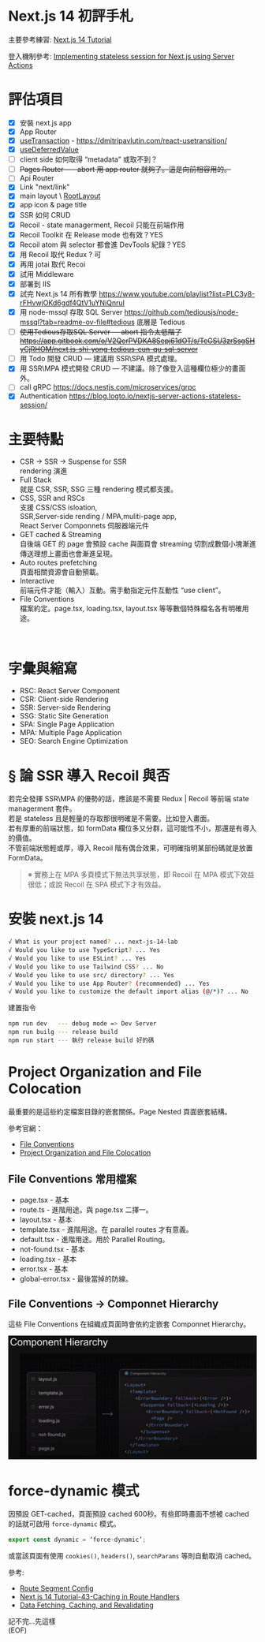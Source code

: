 # Next.js 14 初評手札

主要參考練習: [Next.js 14 Tutorial](https://www.youtube.com/playlist?list=PLC3y8-rFHvwjOKd6gdf4QtV1uYNiQnruI)

登入機制參考: [Implementing stateless session for Next.js using Server Actions](https://blog.logto.io/nextjs-server-actions-stateless-session/)

# 評估項目

- [x]  安裝 next.js app
- [x]  App Router
- [x]  [useTransaction](https://react.dev/reference/react/useTransition) - https://dmitripavlutin.com/react-usetransition/
- [x]  [useDeferredValue](https://react.dev/reference/react/useDeferredValue)
- [ ]  client side 如何取得 “metadata” 或取不到？
- [ ]  ~~Pages Router —- abort 用 app router 就夠了。這是向前相容用的。~~
- [ ]  Api Router
- [x]  Link "next/link"
- [x]  main layout \ [RootLayout](https://nextjs.org/docs/app/building-your-application/routing/pages-and-layouts#root-layout-required)
- [x]  app icon & page title
- [x]  SSR 如何 CRUD
- [x]  Recoil - state managerment, Recoil 只能在前端作用
- [x]  Recoil Toolkit 在 Release mode 也有效？YES
- [x]  Recoil atom 與 selector 都會進 DevTools 紀錄？YES
- [x]  用 Recoil 取代 Redux ? 可
- [x]  再用 jotai 取代 Recoi
- [x]  試用 Middleware
- [x]  部署到 IIS
- [x]  試完 Next.js 14 所有教學 https://www.youtube.com/playlist?list=PLC3y8-rFHvwjOKd6gdf4QtV1uYNiQnruI
- [x]  用 node-mssql 存取 SQL Server https://github.com/tediousjs/node-mssql?tab=readme-ov-file#tedious 底層是 Tedious
- [ ]  ~~使用Tedious存取SQL Server — abort 指令太低階了 https://app.gitbook.com/o/V2QerPVDKA8Sepj61dOT/s/TcGSU3zrSsgSHyCjRHOM/next.js-shi-yong-tedious-cun-qu-sql-server~~
- [ ]  用 Todo 開發 CRUD — 建議用 SSR\SPA 模式處理。
- [x]  用 SSR\MPA 模式開發 CRUD — 不建議。除了像登入這種欄位極少的畫面外。
- [ ]  call gRPC https://docs.nestjs.com/microservices/grpc
- [x]  Authentication https://blog.logto.io/nextjs-server-actions-stateless-session/

# 主要特點
* CSR → SSR → Suspense for SSR   
rendering 演進
* Full Stack   
就是 CSR, SSR, SSG 三種 rendering 模式都支援。
* CSS, SSR and RSCs   
支援 CSS/CSS isloation,    
SSR,Server-side rending / MPA,muliti-page app,   
React Server Componnets 伺服器端元件
* GET cached & Streaming   
自後端 GET 的 page 會預設 cache 與面頁會 streaming 切割成數個小塊漸進傳送理想上畫面也會漸進呈現。
* Auto routes prefetching   
頁面相關資源會自動預載。
* Interactive   
前端元件才能（輸入）互動。需手動指定元件互動性 “use client”。
* File Conventions   
檔案約定。page.tsx, loading.tsx, layout.tsx 等等數個特殊檔名各有明確用途。

<br/>

# 字彙與縮寫
* RSC: React Server Component
* CSR: Client-side Rendering
* SSR: Server-side Rendering
* SSG: Static Site Generation
* SPA: Single Page Application
* MPA: Multiple Page Application
* SEO: Search Engine Optimization

# § 論 SSR 導入 Recoil 與否
若完全發揮 SSR\MPA 的優勢的話，應該是不需要 Redux | Recoil 等前端 state managerment 套件。   
若是 stateless 且是輕量的存取那很明確是不需要。比如登入畫面。   
若有厚重的前端狀態，如 formData 欄位多又分群，這可能性不小，那還是有導入的價值。  
不管前端狀態輕或厚，導入 Recoil 階有偶合效果，可明確指明某部份碼就是放置 FormData。   

> ※ 實務上在 MPA 多頁模式下無法共享狀態，即 Recoil 在 MPA 模式下效益很低；或說 Recoil 在 SPA 模式下才有效益。

# 安裝 next.js 14

```bash
√ What is your project named? ... next-js-14-lab
√ Would you like to use TypeScript? ... Yes
√ Would you like to use ESLint? ... Yes
√ Would you like to use Tailwind CSS? ... No
√ Would you like to use src/ directory? ... Yes
√ Would you like to use App Router? (recommended) ... Yes
√ Would you like to customize the default import alias (@/*)? ... No
```
建置指令
```bash
npm run dev   --- debug mode => Dev Server
npm run builg --- release build
npm run start --- 執行 release build 好的碼
```

# Project Organization and File Colocation 
最重要的是這些約定檔案目錄的嵌套關係。Page Nested 頁面嵌套結構。

參考官網：   
* [File Conventions](https://nextjs.org/docs/app/api-reference/file-conventions)
* [Project Organization and File Colocation](https://nextjs.org/docs/app/building-your-application/routing/colocation)   

## File Conventions 常用檔案

* page.tsx - 基本
* route.ts - 進階用途。與 page.tsx 二擇一。
* layout.tsx - 基本
* template.tsx - 進階用途。在 parallel routes 才有意義。
* default.tsx - 進階用途。用於 Parallel Routing。
* not-found.tsx - 基本
* loading.tsx - 基本
* error.tsx - 基本
* global-error.tsx - 最後當掉的防線。

## File Conventions → Componnet Hierarchy
這些 File Conventions 在組織成頁面時會依約定嵌套 Componnet Hierarchy。

![img](/doc/Component%20Hierarchy.png)

# force-dynamic 模式
因預設 GET-cached，頁面預設 cached 600秒。有些即時畫面不想被 cached 的話就可啟用 `force-dynamic` 模式。   

```typescript
export const dynamic = ‘force-dynamic’;
```
或當該頁面有使用 `cookies()`, `headers()`, `searchParams` 等則自動取消 cached。

參考:   
* [Route Segment Config](https://nextjs.org/docs/app/api-reference/file-conventions/route-segment-config)
* [Next.js 14 Tutorial-43-Caching in Route Handlers](https://www.youtube.com/watch?v=5_cJFYZSiDM&list=PLC3y8-rFHvwjOKd6gdf4QtV1uYNiQnruI&index=43)
* [Data Fetching, Caching, and Revalidating](https://nextjs.org/docs/app/building-your-application/data-fetching/fetching-caching-and-revalidating)

記不完...先這樣   
(EOF)
